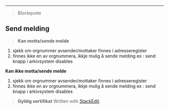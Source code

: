 ----------

> Blockquote
> 

**Send melding**
------------


> **Kan motta/sende melde**
> 
 1. sjekk om orgnummer avsender/mottaker finnes i adresseregister
 2. finnes ikke en av orgnummera, ikkje mulig å sende melding ex : send knapp i arkivsystem disables

**Kan ikke motta/sende melde**
 1. sjekk om orgnummer avsender/mottaker finnes i adresseregister
 2. finnes ikke en av orgnummera, ikkje mulig å sende melding ex : send knapp i arkivsystem disables

> **Gyldig sertifikat**
> Written with [StackEdit](https://stackedit.io/).